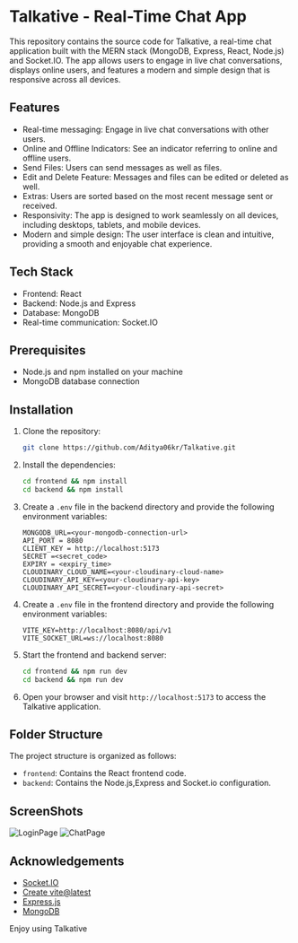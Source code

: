 # Talkative - Real-Time Chat App

This repository contains the source code for Talkative, a real-time chat application built with the MERN stack (MongoDB, Express, React, Node.js) and Socket.IO. The app allows users to engage in live chat conversations, displays online users, and features a modern and simple design that is responsive across all devices.

## Features

- Real-time messaging: Engage in live chat conversations with other users.
- Online and Offline Indicators: See an indicator referring to online and offline users.
- Send Files: Users can send messages as well as files.
- Edit and Delete Feature: Messages and files can be edited or deleted as well.
- Extras: Users are sorted based on the most recent message sent or received.
- Responsivity: The app is designed to work seamlessly on all devices, including desktops, tablets, and mobile devices.
- Modern and simple design: The user interface is clean and intuitive, providing a smooth and enjoyable chat experience.

## Tech Stack

- Frontend: React
- Backend: Node.js and Express
- Database: MongoDB
- Real-time communication: Socket.IO

## Prerequisites

- Node.js and npm installed on your machine
- MongoDB database connection

## Installation

1. Clone the repository:

   ````bash
   git clone https://github.com/Aditya06kr/Talkative.git

2. Install the dependencies:

   ````bash
   cd frontend && npm install
   cd backend && npm install

3. Create a `.env` file in the backend directory and provide the following environment variables:

   ````plaintext
   MONGODB_URL=<your-mongodb-connection-url>
   API_PORT = 8080
   CLIENT_KEY = http://localhost:5173
   SECRET =<secret_code>
   EXPIRY = <expiry_time>
   CLOUDINARY_CLOUD_NAME=<your-cloudinary-cloud-name>
   CLOUDINARY_API_KEY=<your-cloudinary-api-key>
   CLOUDINARY_API_SECRET=<your-cloudinary-api-secret> 

4. Create a `.env` file in the frontend directory and provide the following environment variables:

   ````plaintext
   VITE_KEY=http://localhost:8080/api/v1
   VITE_SOCKET_URL=ws://localhost:8080

5. Start the frontend and backend server:

   ````bash
   cd frontend && npm run dev
   cd backend && npm run dev

6. Open your browser and visit `http://localhost:5173` to access the Talkative application.

## Folder Structure

The project structure is organized as follows:

- `frontend`: Contains the React frontend code.
- `backend`: Contains the Node.js,Express and Socket.io configuration.

## ScreenShots

![LoginPage](https://github.com/Aditya06kr/Talkative/blob/main/assets/LoginPage.png)
![ChatPage](https://github.com/Aditya06kr/Talkative/blob/main/assets/ChatPage.png)

## Acknowledgements

- [Socket.IO](https://socket.io/)
- [Create vite@latest](https://vitejs.dev/guide/)
- [Express.js](https://expressjs.com/)
- [MongoDB](https://www.mongodb.com/)

Enjoy using Talkative